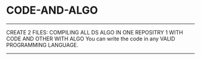# CODE-AND-ALGO
*******************************************************************
CREATE 2 FILES: 
COMPILING ALL DS ALGO IN ONE REPOSITRY
1 WITH CODE AND OTHER WITH ALGO
You can write the code in any VALID  PROGRAMMING LANGUAGE.
********************************************************************
